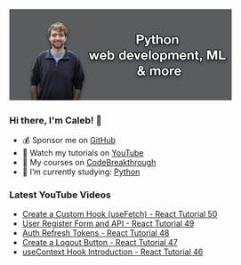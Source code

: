 <img src="github-cover-photo-my-face.jpg" width="400px" />

### Hi there, I'm Caleb! 🍛

- 💰 Sponsor me on [GitHub](https://github.com/sponsors/CalebCurry)
- 🎥 Watch my tutorials on [YouTube](https://www.youtube.com/calebthevideomaker2)
- 📗 My courses on [CodeBreakthrough](https://www.codebreakthrough.com)
- 🤔 I’m currently studying: [Python](https://www.youtube.com/watch?v=s3IvdkCq2_c&t=4254s)

### Latest YouTube Videos
<!-- YOUTUBE:START -->
- [Create a Custom Hook &lpar;useFetch&rpar; - React Tutorial 50](https://www.youtube.com/watch?v=YpyhVFZSTzc)
- [User Register Form and API - React Tutorial 49](https://www.youtube.com/watch?v=YkATiMFQU3E)
- [Auth Refresh Tokens - React Tutorial 48](https://www.youtube.com/watch?v=-GQA05ALfy8)
- [Create a Logout Button - React Tutorial 47](https://www.youtube.com/watch?v=WeBeVhL1igM)
- [useContext Hook Introduction - React Tutorial 46](https://www.youtube.com/watch?v=5ianRgE5ByU)
<!-- YOUTUBE:END -->

